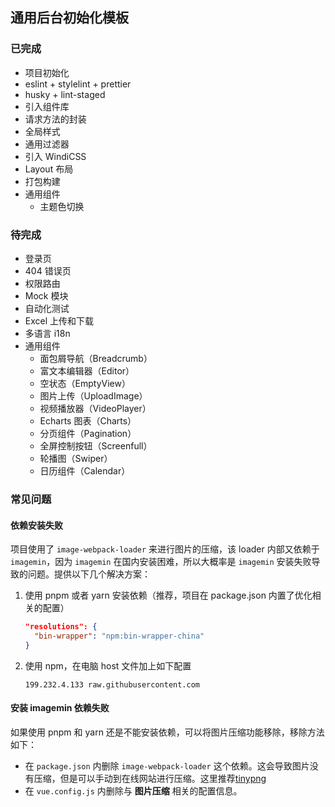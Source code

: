 ## 通用后台初始化模板

### 已完成

- 项目初始化
- eslint + stylelint + prettier
- husky + lint-staged
- 引入组件库
- 请求方法的封装
- 全局样式
- 通用过滤器
- 引入 WindiCSS
- Layout 布局
- 打包构建
- 通用组件
  - 主题色切换

### 待完成

- 登录页
- 404 错误页
- 权限路由
- Mock 模块
- 自动化测试
- Excel 上传和下载
- 多语言 i18n
- 通用组件
  - 面包屑导航（Breadcrumb）
  - 富文本编辑器（Editor）
  - 空状态（EmptyView）
  - 图片上传（UploadImage）
  - 视频播放器（VideoPlayer）
  - Echarts 图表（Charts）
  - 分页组件（Pagination）
  - 全屏控制按钮（Screenfull）
  - 轮播图（Swiper）
  - 日历组件（Calendar）

### 常见问题

#### 依赖安装失败

项目使用了 `image-webpack-loader` 来进行图片的压缩，该 loader 内部又依赖于 `imagemin`，因为 `imagemin` 在国内安装困难，所以大概率是 `imagemin` 安装失败导致的问题。提供以下几个解决方案：

1. 使用 pnpm 或者 yarn 安装依赖（推荐，项目在 package.json 内置了优化相关的配置）

   ```json
   "resolutions": {
     "bin-wrapper": "npm:bin-wrapper-china"
   }
   ```

2. 使用 npm，在电脑 host 文件加上如下配置

   ```
   199.232.4.133 raw.githubusercontent.com
   ```

#### 安装 imagemin 依赖失败

如果使用 pnpm 和 yarn 还是不能安装依赖，可以将图片压缩功能移除，移除方法如下：

- 在 `package.json` 内删除 `image-webpack-loader` 这个依赖。这会导致图片没有压缩，但是可以手动到在线网站进行压缩。这里推荐[tinypng](https://tinypng.com/)
- 在 `vue.config.js` 内删除与 **图片压缩** 相关的配置信息。

